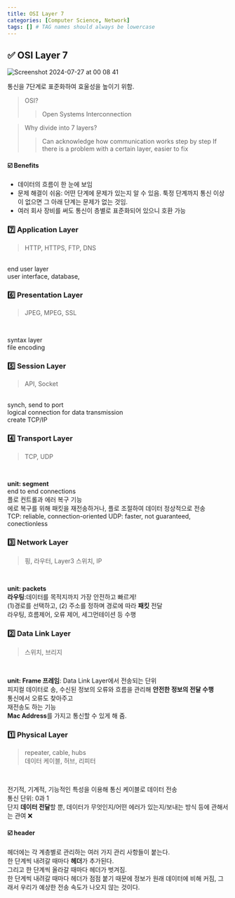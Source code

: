 ```yaml
---
title: OSI Layer 7
categories: [Computer Science, Network]
tags: [] # TAG names should always be lowercase
---
```


## ✅ OSI Layer 7

![Screenshot 2024-07-27 at 00 08 41](https://github.com/user-attachments/assets/368aa344-e5d1-48fa-9907-4e2467a3c1e0)

통신을 7단계로 표준화하여 효울성을 높이기 위함. <br>

> OSI?
>
> > Open Systems Interconnection

> Why divide into 7 layers?
>
> > Can acknowledge how communication works step by step
> > If there is a problem with a certain layer, easier to fix

#### ☑️ Benefits

- 데이터의 흐름이 한 눈에 보임
- 문제 해결이 쉬움: 어떤 단계에 문제가 있는지 알 수 있음. 툭정 단계까지 통신 이상이 없으면 그 아래 단계는 문제가 없는 것임.
- 여러 회사 장비를 써도 통신이 층별로 표준화되어 있으니 호환 가능

### 7️⃣ Application Layer

> HTTP, HTTPS, FTP, DNS <br>

<br>
end user layer <br>
user interface, database,

### 6️⃣ Presentation Layer

> JPEG, MPEG, SSL <br>

<br>

syntax layer <br>
file encoding <br>

### 5️⃣ Session Layer

> API, Socket <br>

<br>
synch, send to port <br>
logical connection for data transmission <br>
create TCP/IP <br>

### 4️⃣ Transport Layer

> TCP, UDP <br>

<br>

**unit: segment** <br>
end to end connections <br>
플로 컨트롤과 에러 복구 기능 <br>
에로 복구를 위해 패킷을 재전송하거나, 플로 조절하여 데이터 정상적으로 전송 <br>
TCP: reliable, connection-oriented
UDP: faster, not guaranteed, conectionless <br>

### 3️⃣ Network Layer

> 핑, 라우터, Layer3 스위치, IP <br>

<br>

**unit: packets** <br>
**라우팅**:데이터를 목적지까지 가장 안전하고 빠르게! <br>
(1)경로를 선택하고, (2) 주소를 정하며 경로에 따라 **패킷** 전달 <br>
라우팅, 흐름제어, 오류 제어, 세그먼테이션 등 수행 <br>

### 2️⃣ Data Link Layer

> 스위치, 브리지 <br>

<br>

**unit: Frame 프레임**: Data Link Layer에서 전송되는 단위 <br>
피지컬 데이터로 송, 수신된 정보의 오류와 흐름을 관리해 **안전한 정보의 전달 수행** <br>
통신에서 오류도 찾아주고 <br>
재전송도 하는 기능 <br>
**Mac Address**를 가지고 통신할 수 있게 해 줌. <br>

### 1️⃣ Physical Layer

> repeater, cable, hubs <br>
> 데이터 케이블, 허브, 리피터 <br>

<br>

전기적, 기계적, 기능적인 특성을 이용해 통신 케이블로 데이터 전송 <br>
통신 단위: 0과 1 <br>
단지 **데이터 전달**할 뿐, 데이터가 무엇인지/어떤 에러가 있는지/보내는 방식 등에 관해서는 관여 ❌ <br>

#### ☑️ header

헤더에는 각 계층별로 관리하는 여러 가지 관리 사항들이 붙는다. <br>
한 단계씩 내려갈 때마다 **헤더**가 추가된다. <br>
그리고 한 단계씩 올라갈 때마다 헤더가 벗겨짐. <br>
한 단계씩 내려갈 때마다 헤더가 점점 붙기 때문에 정보가 원래 데이터에 비해 커짐, 그래서 우리가 예상한 전송 속도가 나오지 않는 것이다. <br>
